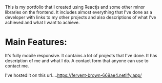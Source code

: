 This is my portfolio that I created using Reactjs and some other minor libraries on the frontend. It includes almost everything that I've done as a developer with links to my other projects and also descriptions of what I've achieved and what I want to achieve.

# Main Features: 
It's fully mobile responsive.
It contains a lot of projects that I've done.
It has description of me and what I do.
A contact form that anyone can use to contact me.

I've hosted it on this url....https://fervent-brown-669ae4.netlify.app/
